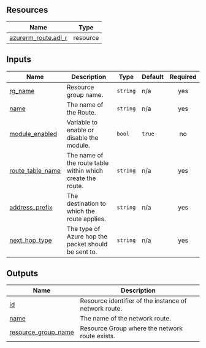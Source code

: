 <!-- BEGIN_TF_DOCS -->
## Resources

| Name | Type |
|------|------|
| [azurerm_route.adl_r](https://registry.terraform.io/providers/hashicorp/azurerm/latest/docs/resources/route) | resource |

## Inputs

| Name | Description | Type | Default | Required |
|------|-------------|------|---------|:--------:|
| <a name="input_rg_name"></a> [rg\_name](#input\_rg\_name) | Resource group name. | `string` | n/a | yes |
| <a name="input_name"></a> [name](#input\_name) | The name of the Route. | `string` | n/a | yes |
| <a name="input_module_enabled"></a> [module\_enabled](#input\_module\_enabled) | Variable to enable or disable the module. | `bool` | `true` | no |
| <a name="input_route_table_name"></a> [route\_table\_name](#input\_route\_table\_name) | The name of the route table within which create the route. | `string` | n/a | yes |
| <a name="input_address_prefix"></a> [address\_prefix](#input\_address\_prefix) | The destination to which the route applies. | `string` | n/a | yes |
| <a name="input_next_hop_type"></a> [next\_hop\_type](#input\_next\_hop\_type) | The type of Azure hop the packet should be sent to. | `string` | n/a | yes |

## Outputs

| Name | Description |
|------|-------------|
| <a name="output_id"></a> [id](#output\_id) | Resource identifier of the instance of network route. |
| <a name="output_name"></a> [name](#output\_name) | The name of the network route. |
| <a name="output_resource_group_name"></a> [resource\_group\_name](#output\_resource\_group\_name) | Resource Group where the network route exists. |
<!-- END_TF_DOCS -->